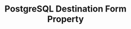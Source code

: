 ---
content-type: "api-form"
form-type: "destination"
key: "destination-form-properties-postgresql-object"

title: "PostgreSQL Destination Form Property"
api-type: "postgres"
display-name: "PostgreSQL"

docs-name: "postgres"
db-type: "postgres"

description: ""

uses-common-fields: true
---